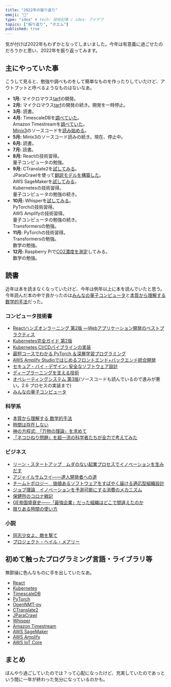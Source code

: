 ```yaml
---
title: "2022年の振り返り"
emoji: "🍣"
type: "idea" # tech: 技術記事 / idea: アイデア
topics: ["振り返り", "ポエム"]
published: true
---
```


気が付けば2022年もわずかとなってしまいました。今年は有意義に過ごせたのだろうかと思い、2022年を振り返ってみます。

## 主にやっていた事

こうして見ると、勉強や調べものをして簡単なものを作ったりしていたけど、アウトプットと呼べるようなものはないなあ。

* **1月:** マイクロマウス[tarf](https://github.com/horie-t/tarf)の開発。
* **2月:** マイクロマウス[tarf](https://github.com/horie-t/tarf)の開発の続き。開発を一時停止。
* **3月:** 読書。
* **4月:** TimescaleDBを[調べていた](https://zenn.dev/thorie/articles/548dbs_timescaledb)。  
  Amazon Timestreamを[調べていた](https://zenn.dev/thorie/articles/548dbs_aws_timestream)。  
  [Minix3](https://www.minix3.org/)のソースコードを[読み始める](https://zenn.dev/thorie/scraps/5f602856ab84ba)。
* **5月:** Minix3のソースコード読みの続き。現在、停止中。
* **6月:** 読書。
* **7月:** 読書。
* **8月:** Reactの技術習得。  
  量子コンピュータの勉強。
* **9月:** CTranslate2を[試してみる](https://zenn.dev/thorie/articles/548nl_ctranslate2_setup)。  
  JParaCrawlを使って[翻訳モデルを構築した](https://zenn.dev/thorie/articles/548nl_sagemaker_jparacrawl)。  
  AWS SageMakerを[試してみる](https://zenn.dev/thorie/articles/548nl_sagemaker_serverless)。  
  Kubernetesの技術習得。  
  量子コンピュータの勉強の続き。
* **10月:** Whisperを[試してみる](https://zenn.dev/thorie/articles/548nl_sagemaker_whisper)。  
  PyTorchの技術習得。  
  AWS Amplifyの技術習得。  
  量子コンピュータの勉強の続き。  
  Transformersの勉強。
* **11月:** PyTorchの技術習得。  
  Transformersの勉強。  
  数学の勉強。
* **12月:** Raspberry Piで[CO2濃度を測定](https://zenn.dev/thorie/articles/548emb_raspberrypi_room_condition)してみる。  
  数学の勉強。


## 読書

近年は本を読まなくなっていたけど、今年は例年以上に本を読んでいたと思う。今年読んだ本の中で良かったのは[みんなの量子コンピュータ](https://amzn.to/3iSf9pl)と[本質から理解する 数学的手法](https://amzn.to/3W8gLcI)だった。

### コンピュータ技術書

* [Reactハンズオンラーニング 第2版 ―Webアプリケーション開発のベストプラクティス](https://amzn.to/3W0Qzke)
* [Kubernetes完全ガイド 第2版](https://amzn.to/3uBQx6K)
* [Kubernetes CI/CDパイプラインの実装](https://amzn.to/3iHxzsC)
* [最短コースでわかる PyTorch ＆深層学習プログラミング](https://amzn.to/3uFJ0nw)
* [AWS Amplify Studioではじめるフロントエンド+バックエンド統合開発](https://amzn.to/3iKJRjX)
* [セキュア・バイ・デザイン: 安全なソフトウェア設計](https://amzn.to/3YcFhLG)
* [ディープラーニングを支える技術](https://amzn.to/3PjWzlZ)
* [オペレーティングシステム 第3版](https://amzn.to/3uC2dGE)(ソースコードも読んでいるので進みが悪い。2.6 プロセスの実装まで)
* [みんなの量子コンピュータ](https://amzn.to/3iSf9pl)

### 科学系

* [本質から理解する 数学的手法](https://amzn.to/3W8gLcI)
* [時間は存在しない](https://amzn.to/3HoqTtI)
* [神の方程式: 「万物の理論」を求めて](https://amzn.to/3Yf2WuQ)
* [「ネコひねり問題」を超一流の科学者たちが全力で考えてみた](https://amzn.to/3FkRFkl)

### ビジネス

* [リーン・スタートアップ　ムダのない起業プロセスでイノベーションを生みだす](https://amzn.to/3Wayel3)
* [アジャイルサムライ――達人開発者への道](https://amzn.to/3hcyH7p)
* [チームトポロジー　価値あるソフトウェアをすばやく届ける適応型組織設計](https://amzn.to/3UH7ZRP)
* [ジョブ理論　イノベーションを予測可能にする消費のメカニズム](https://amzn.to/3G4AYtO)
* [保健所のコロナ戦記](https://amzn.to/3HmNwyH)
* [GE帝国盛衰史――「最強企業」だった組織はどこで間違えたのか](https://amzn.to/3Y5EDQd)
* [限りある時間の使い方](https://amzn.to/3Ce82OD)

### 小説

* [同志少女よ、敵を撃て](https://amzn.to/3W26nE1)
* [プロジェクト・ヘイル・メアリー](https://amzn.to/3Y9YFZQ)

## 初めて触ったプログラミング言語・ライブラリ等

無節操に色んなものに手を出していたなあ。

* [React](https://ja.reactjs.org/)
* [Kubernetes](https://kubernetes.io/ja/)
* [TimescaleDB](https://www.timescale.com/)
* [PyTorch](https://pytorch.org/)
* [OpenNMT-py](https://github.com/OpenNMT/OpenNMT-py)
* [CTranslate2](https://github.com/OpenNMT/CTranslate2)
* [JParaCrawl](https://www.kecl.ntt.co.jp/icl/lirg/jparacrawl/)
* [Whisper](https://github.com/openai/whisper)
* [Amazon Timestream](https://aws.amazon.com/jp/timestream/)
* [AWS SageMaker](https://aws.amazon.com/jp/sagemaker/)
* [AWS Amplify](https://aws.amazon.com/jp/amplify/)
* [AWS IoT Core](https://aws.amazon.com/jp/iot-core/)

## まとめ

ぼんやり過ごしていたのでは？って心配になったけど、充実していたのであっという間に一年が終わった気分になっているのかも。